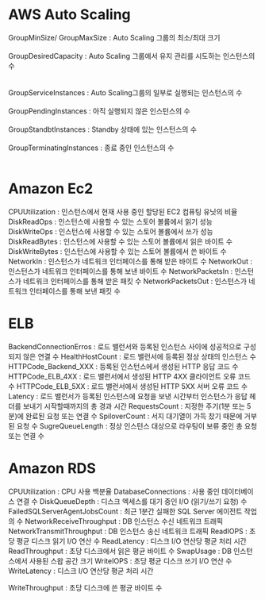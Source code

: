 # AWS Auto Scaling
GroupMinSize/ GroupMaxSize : Auto Scaling 그룹의 최소/최대 크기
<br><br>
GroupDesiredCapacity : Auto Scaling 그룹에서 유지 관리를 시도하는 인스턴스의 수  
<br><br>
GroupServiceInstances : Auto Scaling그룹의 일부로 실행되는 인스턴스의 수 
<br><br>
GroupPendingInstances : 아직 실행되지 않은 인스턴스의 수 
<br><br>
GroupStandbtInstances : Standby 상태에 있는 인스턴스의 수
<br><br>
GroupTerminatingInstances : 종료 중인 인스턴스의 수
<br><br>



# Amazon Ec2
CPUUtilization : 인스턴스에서 현재 사용 중인 할당된 EC2 컴퓨팅 유닛의 비율 
DiskReadOps : 인스턴스에 사용할 수 있는 스토어 볼륨에서 읽기 성능 
DiskWriteOps : 인스턴스에 사용할 수 있는 스토어 볼륨에서 쓰가 성능 
DiskReadBytes : 인스턴스에 사용할 수 있는 스토어 볼륨에서 읽은 바이트 수 
DiskWriteBytes : 인스턴스에 사용할 수 있는 스토어 볼륨에서 쓴 바이트 수 
NetworkIn : 인스턴스가 네트워크 인터페이스를 통해 받은 바이트 수 
NetworkOut : 인스턴스가 네트워크 인터페이스를 통해 보낸 바이트 수 
NetworkPacketsIn : 인스턴스가 네트워크 인터페이스를 통해 받은 패킷 수 
NetworkPacketsOut : 인스턴스가 네트워크 인터페이스를 통해 보낸 패킷 수 



# ELB
BackendConnectionErros : 로드 밸런서와 등록된 인스턴스 사이에 성공적으로 구성되지 않은 연결 수 
HealthHostCount : 로드 밸런서에 등록된 정상 상태의 인스턴스 수 
HTTPCode_Backend_XXX : 등록된 인스턴스에서 생성된 HTTP 응답 코드 수 
HTTPCode_ELB_4XX : 로드 밸런서에서 생성된 HTTP 4XX 클라이언트 오류 코드 수 
HTTPCode_ELB_5XX : 로드 밸런서에서 생성된 HTTP 5XX 서버 오류 코드 수 
Latency : 로드 밸런서가 등록된 인스턴스에 요청을 보낸 시간부터 인스턴스가 응답 헤더를 보내기 시작할때까지의 총 경과 시간 
RequestsCount : 지정한 주기(1분 또는 5분)에 완료된 요청 또는 연결 수 
SpiloverCount : 서지 대기열이 가득 찼기 때문에 거부된 요청 수 
SugreQueueLength : 정상 인스턴스 대상으로 라우팅이 보류 중인 총 요청 또는 연결 수 



# Amazon RDS
CPUUtilization : CPU 사용 백분율 
DatabaseConnections : 사용 중인 데이터베이스 연결 수 
DiskQueueDepth : 디스크 엑세스를 대기 중인 I/O (읽기/쓰기 요청) 수 
FailedSQLServerAgentJobsCount : 최근 1분간 실패한 SQL Server 에이전트 작업의 수 
NetworkReceiveThroughput : DB 인스턴스 수신 네트워크 트래픽 
NetworkTransmitThroughput : DB 인스턴스 송신 네트워크 트래픽 
ReadIOPS : 초당 평균 디스크 읽기 I/O 연산 수 
ReadLatency : 디스크 I/O 연산당 평균 처리 시간 
ReadThroughput : 초당 디스크에서 읽은 평균 바이트 수 
SwapUsage : DB 인스턴스에서 사용된 스왑 공간 크기 
WriteIOPS : 초당 평균 디스크 쓰기 I/O 연산 수 
WriteLatency : 디스크 I/O 연산당 평균 처리 시간 

WriteThroughput : 초당 디스크에 쓴 평균 바이트 수 
